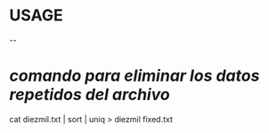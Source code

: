 # USAGE
--
# *comando para eliminar los datos repetidos del archivo*
cat diezmil.txt | sort | uniq > diezmil fixed.txt


